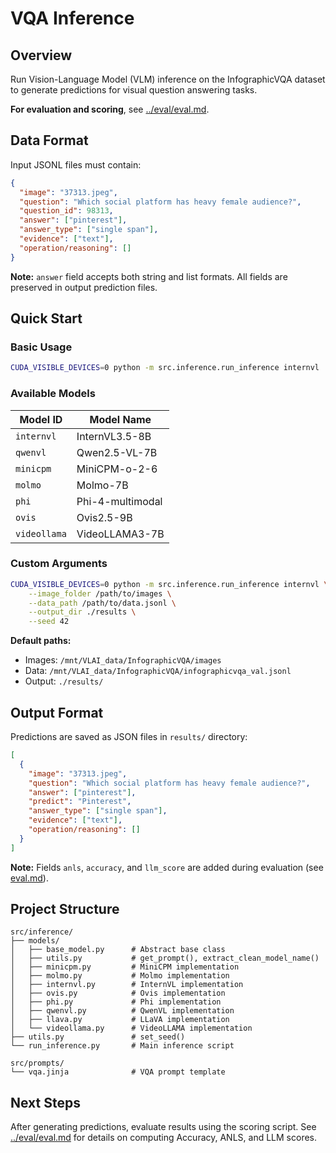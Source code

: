 # VQA Inference

## Overview

Run Vision-Language Model (VLM) inference on the InfographicVQA dataset to generate predictions for visual question answering tasks.

**For evaluation and scoring**, see [../eval/eval.md](../eval/eval.md).

## Data Format

Input JSONL files must contain:
```json
{
  "image": "37313.jpeg",
  "question": "Which social platform has heavy female audience?",
  "question_id": 98313,
  "answer": ["pinterest"],
  "answer_type": ["single span"],
  "evidence": ["text"],
  "operation/reasoning": []
}
```

**Note:** `answer` field accepts both string and list formats. All fields are preserved in output prediction files.

## Quick Start

### Basic Usage

```bash
CUDA_VISIBLE_DEVICES=0 python -m src.inference.run_inference internvl
```

### Available Models

| Model ID | Model Name |
|----------|------------|
| `internvl` | InternVL3.5-8B |
| `qwenvl` | Qwen2.5-VL-7B |
| `minicpm` | MiniCPM-o-2-6 |
| `molmo` | Molmo-7B |
| `phi` | Phi-4-multimodal |
| `ovis` | Ovis2.5-9B |
| `videollama` | VideoLLAMA3-7B |

### Custom Arguments

```bash
CUDA_VISIBLE_DEVICES=0 python -m src.inference.run_inference internvl \
    --image_folder /path/to/images \
    --data_path /path/to/data.jsonl \
    --output_dir ./results \
    --seed 42
```

**Default paths:**
- Images: `/mnt/VLAI_data/InfographicVQA/images`
- Data: `/mnt/VLAI_data/InfographicVQA/infographicvqa_val.jsonl`
- Output: `./results/`

## Output Format

Predictions are saved as JSON files in `results/` directory:

```json
[
  {
    "image": "37313.jpeg",
    "question": "Which social platform has heavy female audience?",
    "answer": ["pinterest"],
    "predict": "Pinterest",
    "answer_type": ["single span"],
    "evidence": ["text"],
    "operation/reasoning": []
  }
]
```

**Note:** Fields `anls`, `accuracy`, and `llm_score` are added during evaluation (see [eval.md](../eval/eval.md)).

## Project Structure

```
src/inference/
├── models/
│   ├── base_model.py      # Abstract base class
│   ├── utils.py           # get_prompt(), extract_clean_model_name()
│   ├── minicpm.py         # MiniCPM implementation
│   ├── molmo.py           # Molmo implementation
│   ├── internvl.py        # InternVL implementation
│   ├── ovis.py            # Ovis implementation
│   ├── phi.py             # Phi implementation
│   ├── qwenvl.py          # QwenVL implementation
│   ├── llava.py           # LLaVA implementation
│   └── videollama.py      # VideoLLAMA implementation
├── utils.py               # set_seed()
└── run_inference.py       # Main inference script

src/prompts/
└── vqa.jinja              # VQA prompt template
```

## Next Steps

After generating predictions, evaluate results using the scoring script. See [../eval/eval.md](../eval/eval.md) for details on computing Accuracy, ANLS, and LLM scores.

